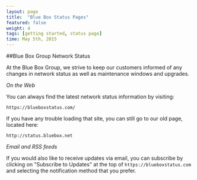 ```yaml
---
layout: page
title:  "Blue Box Status Pages"
featured: false
weight: 4
tags: [getting started, status page]
time: May 5th, 2015
---
```


##Blue Box Group Network Status

At the Blue Box Group, we strive to keep our customers informed of any changes in network status as well as maintenance windows and upgrades.


_On the Web_

You can always find the latest network status information by visiting:
```
https://blueboxstatus.com/
```
If you have any trouble loading that site, you can still go to our old page, located here:
```
http://status.bluebox.net
```

_Email and RSS feeds_

If you would also like to receive updates via email, you can subscribe by clicking on "Subscribe to Updates" at the top of `https://blueboxstatus.com` and selecting the notification method that you prefer.
